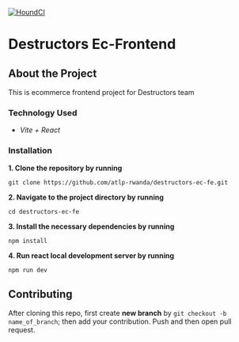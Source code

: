[![HoundCI](https://img.shields.io/badge/houndci-passing-brightgreen.svg)](https:/houndci.com)

# Destructors Ec-Frontend

## About the Project

 This is ecommerce frontend project for Destructors team

### Technology Used

- *Vite + React*

### Installation

**1. Clone the repository by running** 
```
git clone https://github.com/atlp-rwanda/destructors-ec-fe.git
```
**2. Navigate to the project directory by running**
```
cd destructors-ec-fe
```
**3. Install the necessary dependencies by running**
```
npm install
```
**4. Run react local development server by running**
```
npm run dev
```

## Contributing

After cloning this repo, first create **new branch** by `git checkout -b name_of_branch`; then add your contribution. Push and then open pull request.   
